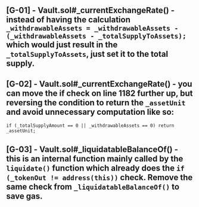 ## [G-01] - Vault.sol#_currentExchangeRate() - instead of having the calculation ``_withdrawableAssets = _withdrawableAssets - (_withdrawableAssets - _totalSupplyToAssets);`` which would just result in the ``_totalSupplyToAssets``, just set it to the total supply.

## [G-02] - Vault.sol#_currentExchangeRate() - you can move the if check on line 1182 further up, but reversing the condition to return the ``_assetUnit`` and avoid unnecessary computation like so:
``if (_totalSupplyAmount == 0 || _withdrawableAssets == 0) return _assetUnit;``

## [G-03] - Vault.sol#_liquidatableBalanceOf() - this is an internal function mainly called by the ``liquidate()`` function which already does the ``if (_tokenOut != address(this))`` check. Remove the same check from ``_liquidatableBalanceOf()`` to save gas.